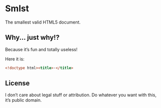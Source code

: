 # Smlst

The smallest valid HTML5 document.

## Why... just why!?

Because it’s fun and totally useless!

Here it is:

```html
<!doctype html><title>·</title>
```

## License

I don’t care about legal stuff or attribution. Do whatever you want with this,
it’s public domain.
